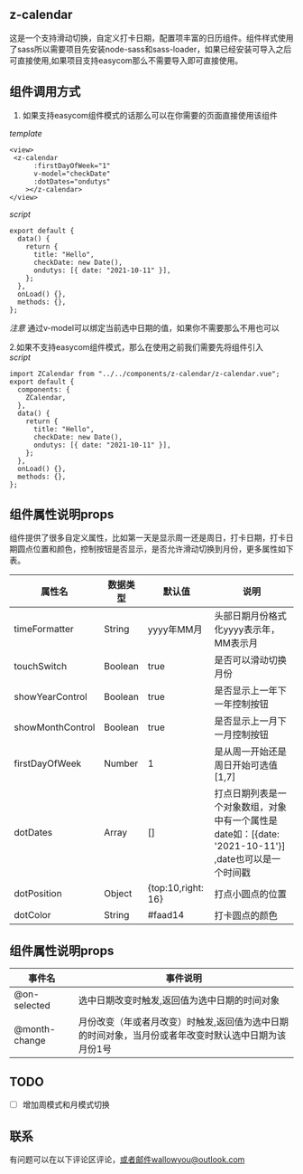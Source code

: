 ## z-calendar
这是一个支持滑动切换，自定义打卡日期，配置项丰富的日历组件。组件样式使用了sass所以需要项目先安装node-sass和sass-loader，如果已经安装可导入之后可直接使用,如果项目支持easycom那么不需要导入即可直接使用。
## 组件调用方式

1. 如果支持easycom组件模式的话那么可以在你需要的页面直接使用该组件  

*template*
```
<view>
 <z-calendar
      :firstDayOfWeek="1"
      v-model="checkDate"
      :dotDates="ondutys"
    ></z-calendar>
</view>
```
*script*
```
export default {
  data() {
    return {
      title: "Hello",
      checkDate: new Date(),
      ondutys: [{ date: "2021-10-11" }],
    };
  },
  onLoad() {},
  methods: {},
};
```
*注意*
通过v-model可以绑定当前选中日期的值，如果你不需要那么不用也可以

2.如果不支持easycom组件模式，那么在使用之前我们需要先将组件引入  
*script*

```
import ZCalendar from "../../components/z-calendar/z-calendar.vue";
export default {
  components: {
    ZCalendar,
  },
  data() {
    return {
      title: "Hello",
      checkDate: new Date(),
      ondutys: [{ date: "2021-10-11" }],
    };
  },
  onLoad() {},
  methods: {},
};
```

## 组件属性说明props

组件提供了很多自定义属性，比如第一天是显示周一还是周日，打卡日期，打卡日期圆点位置和颜色，控制按钮是否显示，是否允许滑动切换到月份，更多属性如下表。    


| 属性名 | 数据类型 | 默认值 | 说明 |
| --- | --- | --- | --- |
| timeFormatter | String | yyyy年MM月 | 头部日期月份格式化yyyy表示年，MM表示月 |
| touchSwitch | Boolean | true | 是否可以滑动切换月份 |
| showYearControl | Boolean | true | 是否显示上一年下一年控制按钮 |
| showMonthControl | Boolean | true |  是否显示上一月下一月控制按钮 |
| firstDayOfWeek | Number | 1 | 是从周一开始还是周日开始可选值[1,7] |
| dotDates | Array | [] | 打点日期列表是一个对象数组，对象中有一个属性是date如：[{date: '2021-10-11'}] ,date也可以是一个时间戳|
| dotPosition | Object | {top:10,right: 16} | 打点小圆点的位置 |
| dotColor | String | #faad14 | 打卡圆点的颜色 | 

## 组件属性说明props 
| 事件名 | 事件说明 |
| --- | --- |
| @on-selected | 选中日期改变时触发,返回值为选中日期的时间对象 |
|@month-change | 月份改变（年或者月改变）时触发,返回值为选中日期的时间对象，当月份或者年改变时默认选中日期为该月份1号

## TODO
- [ ] 增加周模式和月模式切换

## 联系
有问题可以在以下评论区评论，或者邮件wallowyou@outlook.com
